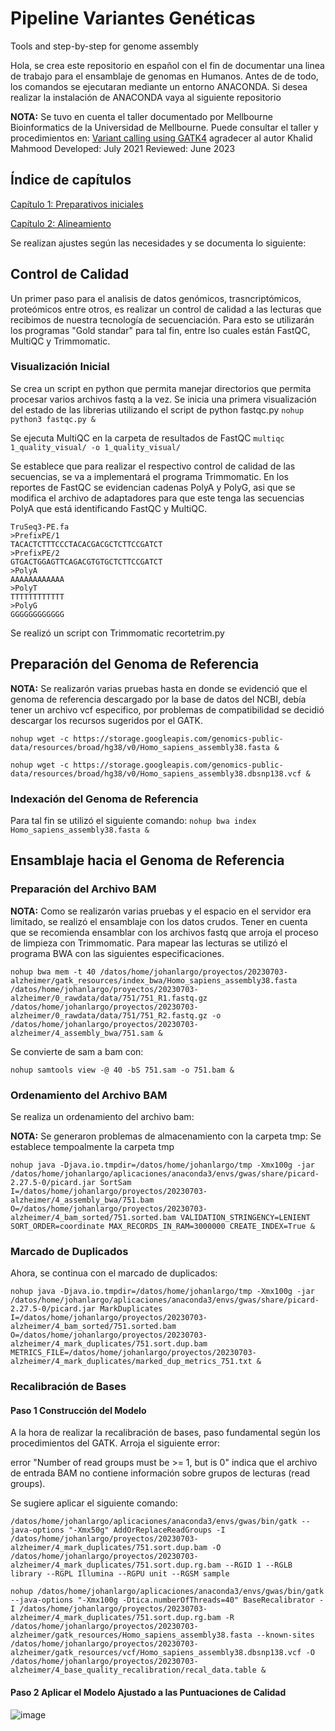# Pipeline Variantes Genéticas
Tools and step-by-step for genome assembly

Hola, se crea este repositorio en español con el fin de documentar una linea de trabajo para el ensamblaje de genomas en Humanos.
Antes de de todo, los comandos se ejecutaran mediante un entorno ANACONDA. Si desea realizar la instalación de ANACONDA vaya al siguiente repositorio 

**NOTA:** Se tuvo en cuenta el taller documentado por Mellbourne Bioinformatics de la Universidad de Mellbourne. Puede consultar el taller y procedimientos en: [Variant calling using GATK4](https://www.melbournebioinformatics.org.au/tutorials/tutorials/variant_calling_gatk1/variant_calling_gatk1/#3-base-quality-recalibration) agradecer al autor Khalid Mahmood
Developed: July 2021
Reviewed: June 2023

## Índice de capítulos
[Capítulo 1: Preparativos iniciales](/1_preparativos_iniciales/descargas.md)

[Capítulo 2: Alineamiento](alineamiento.md)





Se realizan ajustes según las necesidades y se documenta lo siguiente:

## Control de Calidad
Un primer paso para el analisis de datos genómicos, trasncriptómicos, proteómicos entre otros, es realizar un control de calidad a las lecturas que recibimos de nuestra tecnología de secuenciación. Para esto se utilizarán los programas "Gold   standar" para tal fin, entre lso cuales están FastQC, MultiQC y Trimmomatic. 
 
### Visualización Inicial
Se crea un script en python que permita manejar directorios que permita procesar varios archivos fastq a la vez.
Se inicia una primera visualización del estado de las librerias utilizando el script de python fastqc.py
`nohup python3 fastqc.py &`

Se ejecuta MultiQC en la carpeta de resultados de FastQC
`multiqc 1_quality_visual/ -o 1_quality_visual/`

Se establece que para realizar el respectivo control de calidad de las secuencias, se va a implementará el programa Trimmomatic. En los reportes de FastQC se evidencian cadenas PolyA y PolyG, asi que se modifica el archivo de adaptadores para que este tenga las secuencias PolyA que está identificando FastQC y MultiQC.

```plaintext
TruSeq3-PE.fa
>PrefixPE/1
TACACTCTTTCCCTACACGACGCTCTTCCGATCT
>PrefixPE/2
GTGACTGGAGTTCAGACGTGTGCTCTTCCGATCT
>PolyA
AAAAAAAAAAAA
>PolyT
TTTTTTTTTTTT
>PolyG
GGGGGGGGGGGG
```
Se realizó un script con Trimmomatic recortetrim.py

## Preparación del Genoma de Referencia

**NOTA:** Se realizarón varias pruebas hasta en donde se evidenció que el genoma de referencia descargado por la base de datos del NCBI, debía tener un archivo vcf especifico, por problemas de compatibilidad se decidió descargar los recursos sugeridos por el GATK. 

`nohup wget -c https://storage.googleapis.com/genomics-public-data/resources/broad/hg38/v0/Homo_sapiens_assembly38.fasta &`

`nohup wget -c https://storage.googleapis.com/genomics-public-data/resources/broad/hg38/v0/Homo_sapiens_assembly38.dbsnp138.vcf &`

### Indexación del Genoma de Referencia
Para tal fin se utilizó el siguiente comando:
`nohup bwa index Homo_sapiens_assembly38.fasta &`

## Ensamblaje hacia el Genoma de Referencia

### Preparación del Archivo BAM

**NOTA:** Como se realizarón varias pruebas y el espacio en el servidor era limitado, se realizó el ensamblaje con los datos crudos. Tener en cuenta que se recomienda ensamblar con los archivos fastq que arroja el proceso de limpieza con Trimmomatic.
Para mapear las lecturas se utilizó el programa BWA con las siguientes especificaciones.

`nohup bwa mem -t 40 /datos/home/johanlargo/proyectos/20230703-alzheimer/gatk_resources/index_bwa/Homo_sapiens_assembly38.fasta /datos/home/johanlargo/proyectos/20230703-alzheimer/0_rawdata/data/751/751_R1.fastq.gz /datos/home/johanlargo/proyectos/20230703-alzheimer/0_rawdata/data/751/751_R2.fastq.gz -o /datos/home/johanlargo/proyectos/20230703-alzheimer/4_assembly_bwa/751.sam &`

Se convierte de sam a bam con:

`nohup samtools view -@ 40 -bS 751.sam -o 751.bam &`

### Ordenamiento del Archivo BAM 

Se realiza un ordenamiento del archivo bam:

**NOTA:** Se generaron problemas de almacenamiento con la carpeta tmp:
Se establece tempoalmente la carpeta tmp

`nohup java -Djava.io.tmpdir=/datos/home/johanlargo/tmp -Xmx100g -jar /datos/home/johanlargo/aplicaciones/anaconda3/envs/gwas/share/picard-2.27.5-0/picard.jar SortSam I=/datos/home/johanlargo/proyectos/20230703-alzheimer/4_assembly_bwa/751.bam O=/datos/home/johanlargo/proyectos/20230703-alzheimer/4_bam_sorted/751.sorted.bam VALIDATION_STRINGENCY=LENIENT SORT_ORDER=coordinate MAX_RECORDS_IN_RAM=3000000 CREATE_INDEX=True &`

### Marcado de Duplicados

Ahora, se continua con el marcado de duplicados:

`nohup java -Djava.io.tmpdir=/datos/home/johanlargo/tmp -Xmx100g -jar /datos/home/johanlargo/aplicaciones/anaconda3/envs/gwas/share/picard-2.27.5-0/picard.jar MarkDuplicates I=/datos/home/johanlargo/proyectos/20230703-alzheimer/4_bam_sorted/751.sorted.bam O=/datos/home/johanlargo/proyectos/20230703-alzheimer/4_mark_duplicates/751.sort.dup.bam METRICS_FILE=/datos/home/johanlargo/proyectos/20230703-alzheimer/4_mark_duplicates/marked_dup_metrics_751.txt &`

### Recalibración de Bases 

#### Paso 1 Construcción del Modelo
A la hora de realizar la recalibración de bases, paso fundamental según los procedimientos del GATK. Arroja el siguiente error:

error "Number of read groups must be >= 1, but is 0" indica que el archivo de entrada BAM no contiene información sobre grupos de lecturas (read groups).

Se sugiere aplicar el siguiente comando:

`/datos/home/johanlargo/aplicaciones/anaconda3/envs/gwas/bin/gatk --java-options "-Xmx50g" AddOrReplaceReadGroups -I /datos/home/johanlargo/proyectos/20230703-alzheimer/4_mark_duplicates/751.sort.dup.bam -O /datos/home/johanlargo/proyectos/20230703-alzheimer/4_mark_duplicates/751.sort.dup.rg.bam --RGID 1 --RGLB library --RGPL Illumina --RGPU unit --RGSM sample`

`nohup /datos/home/johanlargo/aplicaciones/anaconda3/envs/gwas/bin/gatk --java-options "-Xmx100g -Dtica.numberOfThreads=40" BaseRecalibrator -I /datos/home/johanlargo/proyectos/20230703-alzheimer/4_mark_duplicates/751.sort.dup.rg.bam -R /datos/home/johanlargo/proyectos/20230703-alzheimer/gatk_resources/Homo_sapiens_assembly38.fasta --known-sites /datos/home/johanlargo/proyectos/20230703-alzheimer/gatk_resources/vcf/Homo_sapiens_assembly38.dbsnp138.vcf -O /datos/home/johanlargo/proyectos/20230703-alzheimer/4_base_quality_recalibration/recal_data.table &`

#### Paso 2 Aplicar el Modelo Ajustado a las Puntuaciones de Calidad


![image](https://github.com/jlargog/Pipeline-Variantes-Geneticas/assets/138719333/38aa0896-c99e-4a30-a796-386ebaee0e83)




















